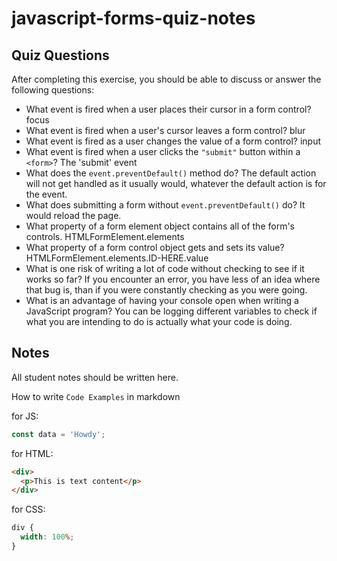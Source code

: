 # javascript-forms-quiz-notes

## Quiz Questions

After completing this exercise, you should be able to discuss or answer the following questions:

- What event is fired when a user places their cursor in a form control?
  focus
- What event is fired when a user's cursor leaves a form control?
  blur
- What event is fired as a user changes the value of a form control?
  input
- What event is fired when a user clicks the `"submit"` button within a `<form>`?
  The 'submit' event
- What does the `event.preventDefault()` method do?
  The default action will not get handled as it usually would, whatever the default action is for the event.
- What does submitting a form without `event.preventDefault()` do?
  It would reload the page.
- What property of a form element object contains all of the form's controls.
  HTMLFormElement.elements
- What property of a form control object gets and sets its value?
  HTMLFormElement.elements.ID-HERE.value
- What is one risk of writing a lot of code without checking to see if it works so far?
  If you encounter an error, you have less of an idea where that bug is, than if you were constantly checking as you were going.
- What is an advantage of having your console open when writing a JavaScript program?
  You can be logging different variables to check if what you are intending to do is actually what your code is doing.

## Notes

All student notes should be written here.

How to write `Code Examples` in markdown

for JS:

```javascript
const data = 'Howdy';
```

for HTML:

```html
<div>
  <p>This is text content</p>
</div>
```

for CSS:

```css
div {
  width: 100%;
}
```
